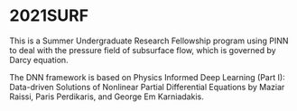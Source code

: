 # 2021SURF
This is a Summer Undergraduate Research Fellowship program using PINN to deal with the pressure field of subsurface flow, which is governed by Darcy equation.  

The DNN framework is based on Physics Informed Deep Learning (Part I): Data-driven Solutions of Nonlinear Partial Differential Equations by Maziar Raissi, Paris Perdikaris, and George Em Karniadakis.
